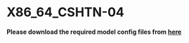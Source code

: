 # X86_64_CSHTN-04
<b>Please download the required model config files from [here](https://drive.google.com/drive/folders/1s5IoNeQfqi0TVSCqktW1CjuJzpagDiza?usp=sharing)</b>
